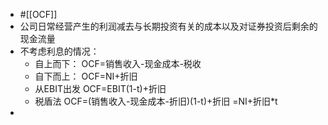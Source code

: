 - #[[OCF]]
- 公司日常经营产生的利润减去与长期投资有关的成本以及对证券投资后剩余的现金流量
- 不考虑利息的情况：
	- 自上而下：
	  OCF=销售收入-现金成本-税收
	- 自下而上：
	  OCF=NI+折旧
	- 从EBIT出发
	  OCF=EBIT(1-t)+折旧
	- 税盾法
	  OCF=(销售收入-现金成本-折旧)(1-t)+折旧
	         =NI+折旧*t
-